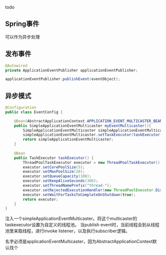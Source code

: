 todo

## Spring事件

可以作为异步处理



## 发布事件

```JAVA
@Autowired
private ApplicationEventPublisher applicationEventPublisher;

applicationEventPublisher.publishEvent(eventObject);
```

## 


## 异步模式

```JAVA
@Configuration
public class EventConfig {

    @Bean(AbstractApplicationContext.APPLICATION_EVENT_MULTICASTER_BEAN_NAME)
    public SimpleApplicationEventMulticaster myEventMulticaster(){
        SimpleApplicationEventMulticaster simpleApplicationEventMulticaster = new SimpleApplicationEventMulticaster();
        simpleApplicationEventMulticaster.setTaskExecutor(taskExecutor());
        return simpleApplicationEventMulticaster;
    }
    
    @Bean
    public TaskExecutor taskExecutor() {
        ThreadPoolTaskExecutor executor = new ThreadPoolTaskExecutor();
        executor.setCorePoolSize(5);
        executor.setMaxPoolSize(20);
        executor.setQueueCapacity(100);
        executor.setKeepAliveSeconds(300);
        executor.setThreadNamePrefix("thread-");
        executor.setRejectedExecutionHandler(new ThreadPoolExecutor.DiscardPolicy());
        executor.setWaitForTasksToCompleteOnShutdown(true);
        return executor;
    }
}
```

注入一个simpleApplicationEventMulticaster。将这个multicaster的taskexecutor设置为自定义的线程池。
当publish event时，当前线程会到从线程池里来取线程，进行invoke listener，以及执行subscriber逻辑。

名字必须是applicationEventMulticaster，因为AbstractApplicationContext默认找个


